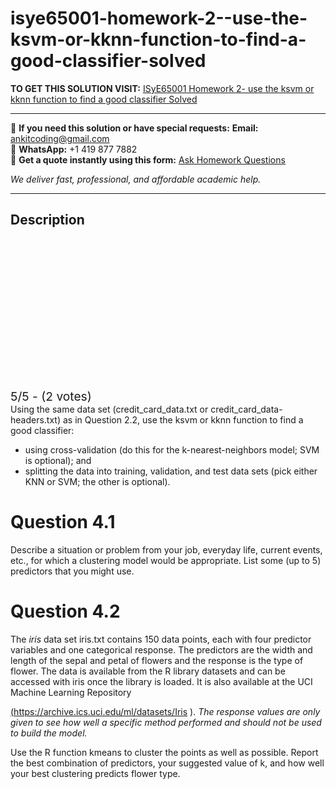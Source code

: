 # isye65001-homework-2--use-the-ksvm-or-kknn-function-to-find-a-good-classifier-solved
**TO GET THIS SOLUTION VISIT:** [ISyE65001 Homework 2- use the ksvm or kknn function to find a good classifier Solved](https://www.ankitcodinghub.com/product/isye65001-homework-2-use-the-ksvm-or-kknn-function-to-find-a-good-classifier-solved/)


---

📩 **If you need this solution or have special requests:** **Email:** ankitcoding@gmail.com  
📱 **WhatsApp:** +1 419 877 7882  
📄 **Get a quote instantly using this form:** [Ask Homework Questions](https://www.ankitcodinghub.com/services/ask-homework-questions/)

*We deliver fast, professional, and affordable academic help.*

---

<h2>Description</h2>



<div class="kk-star-ratings kksr-auto kksr-align-center kksr-valign-top" data-payload="{&quot;align&quot;:&quot;center&quot;,&quot;id&quot;:&quot;55469&quot;,&quot;slug&quot;:&quot;default&quot;,&quot;valign&quot;:&quot;top&quot;,&quot;ignore&quot;:&quot;&quot;,&quot;reference&quot;:&quot;auto&quot;,&quot;class&quot;:&quot;&quot;,&quot;count&quot;:&quot;2&quot;,&quot;legendonly&quot;:&quot;&quot;,&quot;readonly&quot;:&quot;&quot;,&quot;score&quot;:&quot;5&quot;,&quot;starsonly&quot;:&quot;&quot;,&quot;best&quot;:&quot;5&quot;,&quot;gap&quot;:&quot;4&quot;,&quot;greet&quot;:&quot;Rate this product&quot;,&quot;legend&quot;:&quot;5\/5 - (2 votes)&quot;,&quot;size&quot;:&quot;24&quot;,&quot;title&quot;:&quot;ISyE65001 Homework 2- use the ksvm or kknn function to find a good classifier Solved&quot;,&quot;width&quot;:&quot;138&quot;,&quot;_legend&quot;:&quot;{score}\/{best} - ({count} {votes})&quot;,&quot;font_factor&quot;:&quot;1.25&quot;}">

<div class="kksr-stars">

<div class="kksr-stars-inactive">
            <div class="kksr-star" data-star="1" style="padding-right: 4px">


<div class="kksr-icon" style="width: 24px; height: 24px;"></div>
        </div>
            <div class="kksr-star" data-star="2" style="padding-right: 4px">


<div class="kksr-icon" style="width: 24px; height: 24px;"></div>
        </div>
            <div class="kksr-star" data-star="3" style="padding-right: 4px">


<div class="kksr-icon" style="width: 24px; height: 24px;"></div>
        </div>
            <div class="kksr-star" data-star="4" style="padding-right: 4px">


<div class="kksr-icon" style="width: 24px; height: 24px;"></div>
        </div>
            <div class="kksr-star" data-star="5" style="padding-right: 4px">


<div class="kksr-icon" style="width: 24px; height: 24px;"></div>
        </div>
    </div>

<div class="kksr-stars-active" style="width: 138px;">
            <div class="kksr-star" style="padding-right: 4px">


<div class="kksr-icon" style="width: 24px; height: 24px;"></div>
        </div>
            <div class="kksr-star" style="padding-right: 4px">


<div class="kksr-icon" style="width: 24px; height: 24px;"></div>
        </div>
            <div class="kksr-star" style="padding-right: 4px">


<div class="kksr-icon" style="width: 24px; height: 24px;"></div>
        </div>
            <div class="kksr-star" style="padding-right: 4px">


<div class="kksr-icon" style="width: 24px; height: 24px;"></div>
        </div>
            <div class="kksr-star" style="padding-right: 4px">


<div class="kksr-icon" style="width: 24px; height: 24px;"></div>
        </div>
    </div>
</div>


<div class="kksr-legend" style="font-size: 19.2px;">
            5/5 - (2 votes)    </div>
    </div>
Using the same data set (credit_card_data.txt or credit_card_data-headers.txt) as in Question 2.2, use the ksvm or kknn function to find a good classifier:

<ul>
<li>using cross-validation (do this for the k-nearest-neighbors model; SVM is optional); and</li>
<li>splitting the data into training, validation, and test data sets (pick either KNN or SVM; the other is optional).</li>
</ul>
<h1>Question 4.1</h1>
Describe a situation or problem from your job, everyday life, current events, etc., for which a clustering model would be appropriate. List some (up to 5) predictors that you might use.

<h1>Question 4.2</h1>
The <em>iris </em>data set iris.txt contains 150 data points, each with four predictor variables and one categorical response. The predictors are the width and length of the sepal and petal of flowers and the response is the type of flower. The data is available from the R library datasets and can be accessed with iris once the library is loaded. It is also available at the UCI Machine Learning Repository

<a href="https://archive.ics.uci.edu/ml/datasets/Iris">(</a><u><a href="https://archive.ics.uci.edu/ml/datasets/Iris">https://archive.ics.uci.edu/ml/datasets/Iris</a></u> ). <em>The response values are only given to see how well a specific method performed and should not be used to build the model. </em>

Use the R function kmeans to cluster the points as well as possible. Report the best combination of predictors, your suggested value of k, and how well your best clustering predicts flower type.

<strong>&nbsp;</strong>

&nbsp;

<strong>&nbsp;</strong>
